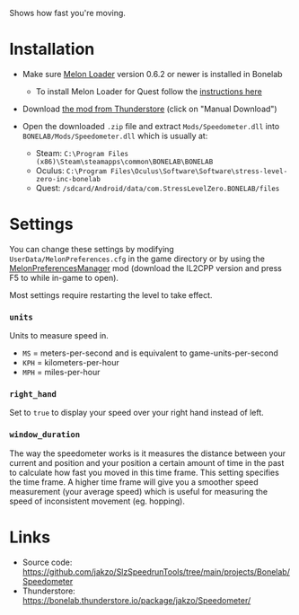 Shows how fast you're moving.

# Installation

- Make sure [Melon Loader](https://melonwiki.xyz/#/?id=what-is-melonloader) version 0.6.2 or newer is installed in Bonelab
  - To install Melon Loader for Quest follow the [instructions here](https://github.com/LemonLoader/MelonLoader/wiki/Installation)
- Download [the mod from Thunderstore](https://bonelab.thunderstore.io/package/jakzo/Speedometer/) (click on "Manual Download")
- Open the downloaded `.zip` file and extract `Mods/Speedometer.dll` into `BONELAB/Mods/Speedometer.dll` which is usually at:

  - Steam: `C:\Program Files (x86)\Steam\steamapps\common\BONELAB\BONELAB`
  - Oculus: `C:\Program Files\Oculus\Software\Software\stress-level-zero-inc-bonelab`
  - Quest: `/sdcard/Android/data/com.StressLevelZero.BONELAB/files`

# Settings

You can change these settings by modifying `UserData/MelonPreferences.cfg` in the game directory or by using the [MelonPreferencesManager](https://github.com/sinai-dev/MelonPreferencesManager) mod (download the IL2CPP version and press F5 to while in-game to open).

Most settings require restarting the level to take effect.

### `units`

Units to measure speed in.

- `MS` = meters-per-second and is equivalent to game-units-per-second
- `KPH` = kilometers-per-hour
- `MPH` = miles-per-hour

### `right_hand`

Set to `true` to display your speed over your right hand instead of left.

### `window_duration`

The way the speedometer works is it measures the distance between your current and position and your position a certain amount of time in the past to calculate how fast you moved in this time frame. This setting specifies the time frame. A higher time frame will give you a smoother speed measurement (your average speed) which is useful for measuring the speed of inconsistent movement (eg. hopping).

# Links

- Source code: https://github.com/jakzo/SlzSpeedrunTools/tree/main/projects/Bonelab/Speedometer
- Thunderstore: https://bonelab.thunderstore.io/package/jakzo/Speedometer/

